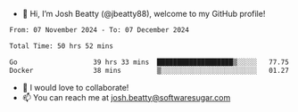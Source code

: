 - 👋 Hi, I’m Josh Beatty (@jbeatty88), welcome to my GitHub profile!

<!--START_SECTION:waka-->

```txt
From: 07 November 2024 - To: 07 December 2024

Total Time: 50 hrs 52 mins

Go                   39 hrs 33 mins  ███████████████████▒░░░░░   77.75 %
Docker               38 mins         ▒░░░░░░░░░░░░░░░░░░░░░░░░   01.27 %
```

<!--END_SECTION:waka-->

- 💞️ I would love to collaborate!
- 📫 You can reach me at josh.beatty@softwaresugar.com

<!---
jbeatty88/jbeatty88 is a ✨ special ✨ repository because its `README.md` (this file) appears on your GitHub profile.
You can click the Preview link to take a look at your changes.
--->
